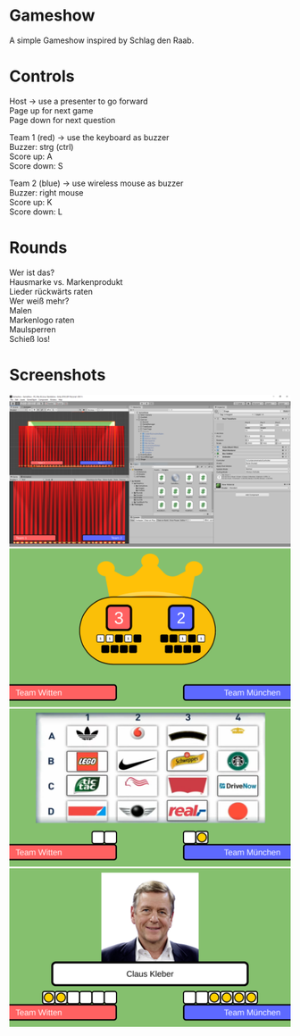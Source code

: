 # Gameshow
A simple Gameshow inspired by Schlag den Raab. 

# Controls
Host -> use a presenter to go forward\
Page up for next game\
Page down for next question

Team 1 (red) -> use the keyboard as buzzer\
Buzzer: strg (ctrl)\
Score up: A\
Score down: S

Team 2 (blue) -> use wireless mouse as buzzer\
Buzzer: right mouse\
Score up: K\
Score down: L

# Rounds
Wer ist das?\
Hausmarke vs. Markenprodukt\
Lieder rückwärts raten\
Wer weiß mehr?\
Malen\
Markenlogo raten\
Maulsperren\
Schieß los!

# Screenshots
<a href="#"><img src="Screenshots/InUnity.PNG"/>
<a href="#"><img src="Screenshots/GameshowScore.png"/>
<a href="#"><img src="Screenshots/MarkenRaten.png"/>
<a href="#"><img src="Screenshots/WerIstDas.png"/>

